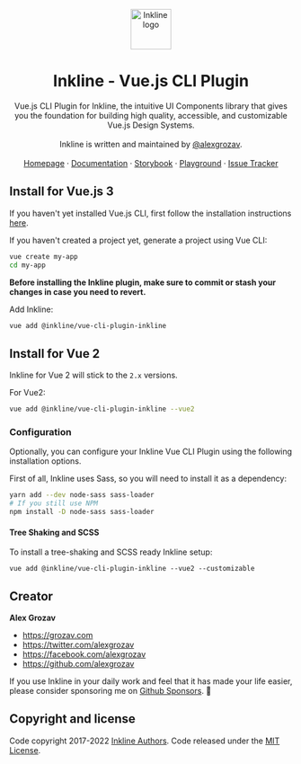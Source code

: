 <p align="center">
    <a href="http://inkline.io/">
        <img src="https://raw.githubusercontent.com/inkline/inkline.io/main/src/assets/images/logo/logo-black.svg" alt="Inkline logo" width=72 height=72>
    </a>
</p>

<h1 align="center">Inkline - Vue.js CLI Plugin</h1>

<p align="center">
    Vue.js CLI Plugin for Inkline, the intuitive UI Components library that gives you the foundation for building high quality, accessible, and customizable Vue.js Design Systems.<br/><br/> Inkline is written and maintained by <a href="https://twitter.com/alexgrozav">@alexgrozav</a>. 
    <br/>
    <br/>
    <a href="https://inkline.io">Homepage</a>
    ·
    <a href="https://inkline.io/docs/introduction">Documentation</a>
    ·
    <a href="https://storybook.inkline.io/">Storybook</a>
    ·
    <a href="https://stackblitz.com/edit/inkline?file=src/App.vue">Playground</a>
    ·
    <a href="https://github.com/inkline/inkline/issues">Issue Tracker</a>
</p>

## Install for Vue.js 3

If you haven't yet installed Vue.js CLI, first follow the installation instructions [here](https://github.com/vuejs/vue-cli).

If you haven't created a project yet, generate a project using Vue CLI:

```bash
vue create my-app
cd my-app
```

**Before installing the Inkline plugin, make sure to commit or stash your changes in case you need to
revert.**

Add Inkline: 
```bash
vue add @inkline/vue-cli-plugin-inkline
```

## Install for Vue 2

Inkline for Vue 2 will stick to the `2.x` versions.

For Vue2:

```bash
vue add @inkline/vue-cli-plugin-inkline --vue2
```

### Configuration

Optionally, you can configure your Inkline Vue CLI Plugin using the following installation options.

First of all, Inkline uses Sass, so you will need to install it as a dependency:

```bash
yarn add --dev node-sass sass-loader
# If you still use NPM
npm install -D node-sass sass-loader
```

#### Tree Shaking and SCSS

To install a tree-shaking and SCSS ready Inkline setup:

```
vue add @inkline/vue-cli-plugin-inkline --vue2 --customizable
```

## Creator
**Alex Grozav**

- <https://grozav.com>
- <https://twitter.com/alexgrozav>
- <https://facebook.com/alexgrozav>
- <https://github.com/alexgrozav>

If you use Inkline in your daily work and feel that it has made your life easier, please consider sponsoring me on [Github Sponsors](https://github.com/sponsors/alexgrozav). 💖

## Copyright and license
Code copyright 2017-2022 [Inkline Authors](https://github.com/inkline/inkline/graphs/contributors).
Code released under the [MIT License](https://github.com/inkline/inkline/blob/master/packages/inkline/LICENSE).
